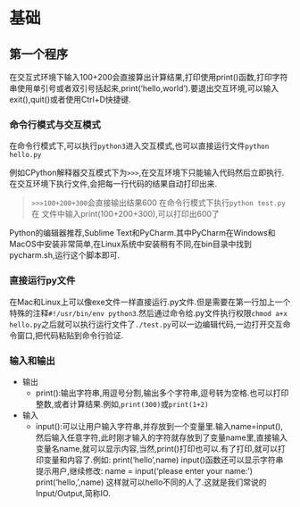 # 基础
## 第一个程序
在交互式环境下输入100+200会直接算出计算结果,打印使用print()函数,打印字符串使用单引号或者双引号括起来,print(‘hello,world’).要退出交互环境,可以输入exit(),quit()或者使用Ctrl+D快捷键.

### 命令行模式与交互模式
在命令行模式下,可以执行```python3```进入交互模式,也可以直接运行文件```python hello.py```

例如CPython解释器交互模式下为```>>>```,在交互环境下只能输入代码然后立即执行.在交互环境下执行文件,会把每一行代码的结果自动打印出来.

> ```>>>100+200+300```会直接输出结果600
> 在命令行模式下执行```python test.py```在
> 文件中输入print(100+200+300),可以打印出600了

Python的编辑器推荐,Sublime Text和PyCharm.其中PyCharm在Windows和MacOS中安装非常简单,在Linux系统中安装稍有不同,在bin目录中找到pycharm.sh,运行这个脚本即可.

### 直接运行py文件
在Mac和Linux上可以像exe文件一样直接运行.py文件.但是需要在第一行加上一个特殊的注释```#!/usr/bin/env python3```.然后通过命令给.py文件执行权限```chmod a+x hello.py```之后就可以执行运行文件了```./test.py```可以一边编辑代码,一边打开交互命令窗口,把代码粘贴到命令行验证.

### 输入和输出
* 输出
  * print():输出字符串,用逗号分割,输出多个字符串,逗号转为空格.也可以打印整数,或者计算结果.例如,```print(300)```或```print(1+2)```
* 输入
  * input():可以让用户输入字符串,并存放到一个变量里.输入name=input(),然后输入任意字符,此时刚才输入的字符就存放到了变量name里,直接输入变量名name,就可以显示内容,当然,print()打印也可以.有了打印,就可以打印变量和内容了.例如:
		print(‘hello’,name)
	input()函数还可以显示字符串提示用户,继续修改:
		name = input(‘please enter your name:’)
		print(‘hello,’,name)
	这样就可以hello不同的人了.这就是我们常说的Input/Output,简称IO.